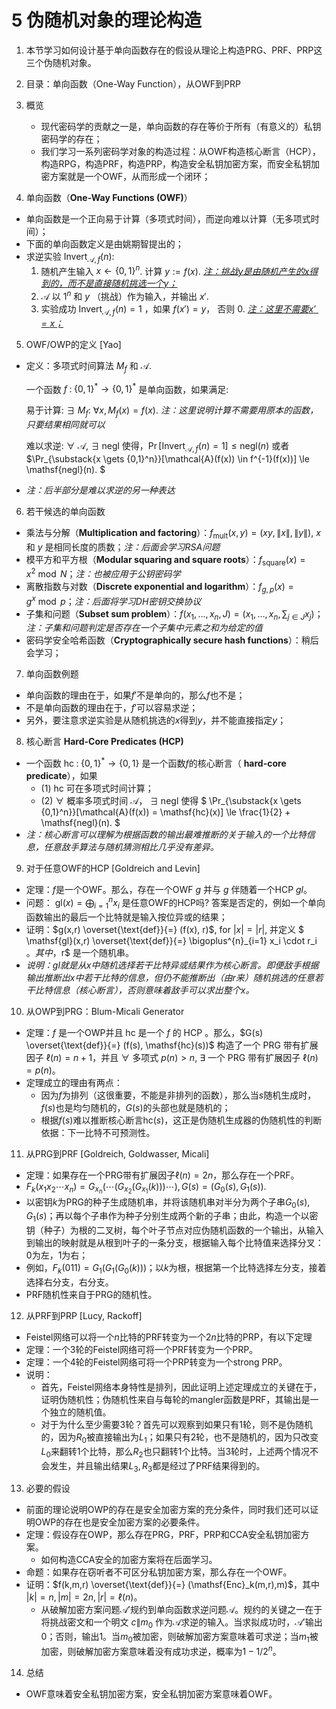 # 5 伪随机对象的理论构造

1. 本节学习如何设计基于单向函数存在的假设从理论上构造PRG、PRF、PRP这三个伪随机对象。

2. 目录：单向函数（One-Way Function），从OWF到PRP

3. 概览
   - 现代密码学的贡献之一是，单向函数的存在等价于所有（有意义的）私钥密码学的存在；
   - 我们学习一系列密码学对象的构造过程：从OWF构造核心断言（HCP），构造RPG，构造PRF，构造PRP，构造安全私钥加密方案，而安全私钥加密方案就是一个OWF，从而形成一个闭环；
   
4. 单向函数（**One-Way Functions (OWF)**）

  - 单向函数是一个正向易于计算（多项式时间），而逆向难以计算（无多项式时间）；
  - 下面的单向函数定义是由姚期智提出的；
  - 求逆实验 $\mathsf{Invert}_{\mathcal{A},f}(n)$:
    1. 随机产生输入 $x \gets \{0,1\}^n$. 计算 $y := f(x)$. <u>*注：挑战$y$是由随机产生的$x$得到的，而不是直接随机挑选一个$y$；*</u>
    2.  $\mathcal{A}$ 以 $1^n$ 和 $y$ （挑战）作为输入，并输出 $x'$.
    3. 实验成功 $\mathsf{Invert}_{\mathcal{A},f}(n) = 1$ ，如果 $f(x')=y$， 否则 0. <u>*注：这里不需要$x'= x$；*</u>

5. OWF/OWP的定义 [Yao]

  - 定义：多项式时间算法 $M_f$ 和 $\mathcal{A}$.

    一个函数 $f\;:\; \{0,1\}^* \to \{0,1\}^*$ 是单向函数，如果满足:

    易于计算: $\exists$ $M_f$: $\forall x, M_f(x) = f(x)$. *注：这里说明计算不需要用原本的函数，只要结果相同就可以*

    难以求逆: $\forall$ $\mathcal{A}$, $\exists\;\mathsf{negl}$ 使得，$\Pr[\mathsf{Invert}_{\mathcal{A},f}(n)=1] \le \mathsf{negl}(n)$ 或者 $\Pr_{\substack{x \gets \{0,1\}^n}}[\mathcal{A}(f(x)) \in f^{-1}(f(x))] \le \mathsf{negl}(n). $ 

  - *注：后半部分是难以求逆的另一种表达*

6. 若干候选的单向函数

  - 乘法与分解（**Multiplication and factoring**）：$f_{\mathsf{mult}}(x,y)=(xy,\|x\|,\|y\|)$, $x$ 和 $y$ 是相同长度的质数；*注：后面会学习RSA问题*
  - 模平方和平方根（**Modular squaring and square roots**）：$f_{\mathsf{square}}(x)=x^2\bmod N$；*注：也被应用于公钥密码学*
  - 离散指数与对数（**Discrete exponential and logarithm**）：$f_{g,p}(x)=g^x\bmod p$；*注：后面将学习DH密钥交换协议*
  - 子集和问题（**Subset sum problem**）：$f(x_1,\dotsc,x_n,J)=(x_1,\dotsc,x_n,\sum_{j \in J} x_j)$；*注：子集和问题判定是否存在一个子集中元素之和为给定的值*
  - 密码学安全哈希函数（**Cryptographically secure hash functions**）：稍后会学习；

7. 单向函数例题

  - 单向函数的理由在于，如果$f'$不是单向的，那么$f$也不是；
  - 不是单向函数的理由在于，$f'$可以容易求逆；
  - 另外，要注意求逆实验是从随机挑选的$x$得到$y$，并不能直接指定$y$；

8. 核心断言 **Hard-Core Predicates (HCP)**

  - 一个函数 $\mathsf{hc}\; : \; \{0,1\}^* \to \{0,1\}$ 是一个函数$f$的核心断言（ **hard-core predicate**），如果
    -  (1) $\mathsf{hc}$ 可在多项式时间计算；
    -  (2) $\forall$  概率多项式时间 $\mathcal{A}$， $\exists\; \mathsf{negl}$ 使得 $ \Pr_{\substack{x \gets \{0,1\}^n}}[\mathcal{A}(f(x)) = \mathsf{hc}(x)] \le \frac{1}{2} + \mathsf{negl}(n). $
  - *注：核心断言可以理解为根据函数的输出最难推断的关于输入的一个比特信息，任意敌手算法与随机猜测相比几乎没有差异。*

9. 对于任意OWF的HCP [Goldreich and Levin]

  - 定理：$f$是一个OWF。那么，存在一个OWF $g$ 并与 $g$ 伴随着一个HCP $gl$。
  - 问题： $\mathsf{gl}(x) = \bigoplus^{n}_{i=1} x_i$ 是任意OWF的HCP吗? 答案是否定的，例如一个单向函数输出的最后一个比特就是输入按位异或的结果；
  - 证明：$g(x,r) \overset{\text{def}}{=} (f(x), r)$, for $|x| = |r|$, 并定义 $ \mathsf{gl}(x,r) \overset{\text{def}}{=} \bigoplus^{n}_{i=1} x_i \cdot r_i $。 其中，$r$ 是一个随机串。
  - *说明：$\mathsf{gl}$就是从$x$中随机选择若干比特异或结果作为核心断言。即便敌手根据输出推断出$x$中若干比特的信息，但仍不能推断出（由$r$来）随机挑选的任意若干比特信息（核心断言），否则意味着敌手可以求出整个$x$。*

10. 从OWP到PRG：Blum-Micali Generator

  - 定理：$f$ 是一个OWP并且 $\mathsf{hc}$ 是一个 $f$ 的 HCP 。那么，$G(s) \overset{\text{def}}{=} (f(s), \mathsf{hc}(s))$ 构造了一个 PRG 带有扩展因子 $\ell(n) = n+1$，并且 $\forall$ 多项式 $p(n) > n$, $\exists$ 一个 PRG 带有扩展因子 $\ell(n) = p(n)$。
  - 定理成立的理由有两点：
    - 因为$f$为排列（这很重要，不能是非排列的函数），那么当$s$随机生成时，$f(s)$也是均匀随机的，$G(s)$的头部也就是随机的；
    - 根据$f(s)$难以推断核心断言$\mathsf{hc}(s)$，这正是伪随机生成器的伪随机性的判断依据：下一比特不可预测性。

11. 从PRG到PRF [Goldreich, Goldwasser, Micali]

   - 定理：如果存在一个PRG带有扩展因子$\ell(n) = 2n$，那么存在一个PRF。
   - $F_k(x_1x_2\cdots x_n) = G_{x_n}(\cdots(G_{x_2}(G_{x_1}(k)))\cdots), G(s)=(G_0(s),G_1(s)).$
   - 以密钥$k$为PRG的种子生成随机串，并将该随机串对半分为两个子串$G_0(s),G_1(s)$；再以每个子串作为种子分别生成两个新的子串；由此，构造一个以密钥（种子）为根的二叉树，每个叶子节点对应伪随机函数的一个输出，从输入到输出的映射就是从根到叶子的一条分支，根据输入每个比特值来选择分叉：0为左，1为右；
   - 例如，$F_k(011) = G_1(G_1(G_0(k)))$；以$k$为根，根据第一个比特选择左分支，接着选择右分支，右分支。
   - PRF随机性来自于PRG的随机性。

12. 从PRF到PRP [Lucy, Rackoff]

   - Feistel网络可以将一个$n$比特的PRF转变为一个$2n$比特的PRP，有以下定理
   - 定理：一个3轮的Feistel网络可将一个PRF转变为一个PRP。
   - 定理：一个4轮的Feistel网络可将一个PRP转变为一个strong PRP。
   - 说明：
     - 首先，Feistel网络本身特性是排列，因此证明上述定理成立的关键在于，证明伪随机性；伪随机性来自与每轮的mangler函数是PRF，其输出是一个独立的随机值。
     - 对于为什么至少需要3轮？首先可以观察到如果只有1轮，则不是伪随机的，因为$R_0$被直接输出为$L_1$；如果只有2轮，也不是随机的，因为只改变$L_0$来翻转1个比特，那么$R_2$也只翻转1个比特。当3轮时，上述两个情况不会发生，并且输出结果$L_3, R_3$都是经过了PRF结果得到的。

13. 必要的假设

   - 前面的理论说明OWP的存在是安全加密方案的充分条件，同时我们还可以证明OWP的存在也是安全加密方案的必要条件。
   - 定理：假设存在OWP，那么存在PRG，PRF，PRP和CCA安全私钥加密方案。
        - 如何构造CCA安全的加密方案将在后面学习。
   - 命题：如果存在窃听者不可区分私钥加密方案，那么存在一个OWF。
   - 证明：$f(k,m,r) \overset{\text{def}}{=} (\mathsf{Enc}_k(m,r),m)$，其中 $|k|=n, |m|=2n, |r|=\ell(n)$。
        - 从破解加密方案问题$\mathcal{A}'$规约到单向函数求逆问题$\mathcal{A}$。规约的关键之一在于将挑战密文和一个明文 $c\|m_0$ 作为$\mathcal{A}$求逆的输入。当求拟成功时，$\mathcal{A}'$输出0；否则，输出1。当$m_0$被加密，则破解加密方案意味着可求逆；当$m_1$被加密，则破解加密方案意味着没有成功求逆，概率为$1-1/2^n$。

14. 总结

   - OWF意味着安全私钥加密方案，安全私钥加密方案意味着OWF。

